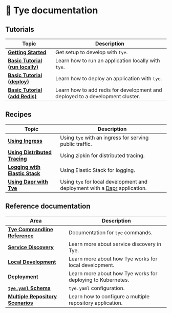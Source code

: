 # 📖 Tye documentation

## Tutorials

| Topic | Description |
|-------|-------------|
|**[Getting Started](getting_started.md)** | Get setup to develop with `tye`.
|**[Basic Tutorial (run locally)](/docs/tutorials/hello-tye/00_run_locally.md)** | Learn how to run an application locally with `tye`.
|**[Basic Tutorial (deploy)](/docs/tutorials/hello-tye/01_deploy.md)** | Learn how to deploy an application with `tye`.
|**[Basic Tutorial (add Redis)](/docs/tutorials/hello-tye/02_add_redis.md)** | Learn how to add redis for development and deployed to a development cluster.


## Recipes

| Topic | Description|
|-------|------------|
|**[Using Ingress](recipes/ingress.md)** | Using `tye` with an ingress for serving public traffic.
|**[Using Distributed Tracing](recipes/distributed_tracing.md)** | Using zipkin for distributed tracing.
|**[Logging with Elastic Stack](recipes/logging.md)** | Using Elastic Stack for logging.
|**[Using Dapr with Tye](recipes/dapr.md)** | Using `tye` for local development and deployment with a [Dapr](https://dapr.io) application.


## Reference documentation

| Area | Description |
|------|-------------|
|**[Tye Commandline Reference](reference/commandline/README.md)** | Documentation for `tye` commands.
|**[Service Discovery](reference/service_discovery.md)** | Learn more about service discovery in Tye.
|**[Local Development](referenece/local_development.md)** | Learn more about how Tye works for local development.
|**[Deployment](referenece/deployment.md)** | Learn more about how Tye works for deploying to Kubernetes.
|**[`tye.yaml` Schema](reference/schema.md)** | `tye.yaml` configuration.
|**[Multiple Repository Scenarios](reference/multirepo.md)** | Learn how to configure a multiple repository application.
